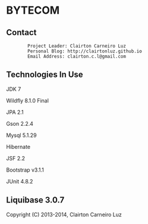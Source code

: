 BYTECOM
=======


Contact
-------

            Project Leader: Clairton Carneiro Luz
            Personal Blog: http://clairtonluz.github.io
            Email Address: clairton.c.l@gmail.com
   

Technologies In Use
-------------------

JDK 7

Wildfly 8.1.0 Final

JPA 2.1

Gson 2.2.4

Mysql 5.1.29

Hibernate

JSF 2.2

Bootstrap v3.1.1

JUnit 4.8.2

Liquibase 3.0.7
--------------------------------------------
Copyright (C) 2013-2014, Clairton Carneiro Luz
